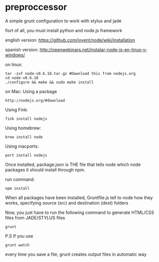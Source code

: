preproccessor
=============

A simple grunt configuration to work with stylus and jade

fisrt of all, you must install python and node.js framework

english version: https://github.com/joyent/node/wiki/installation

spanish version: http://openwebinars.net/instalar-node-js-en-linux-y-windows/

on linux:
```
tar -zxf node-v0.6.18.tar.gz #Download this from nodejs.org
cd node-v0.6.18
./configure && make && sudo make install
```

on Mac:
Using a package
```
http://nodejs.org/#download
```
Using Fink:
```
fink install nodejs
```
Using homebrew:
```
brew install node
```
Using macports:
```
port install nodejs  
```

Once installed, package.json is THE file that tells node which node packages it should install through npm.

run command:
```
npm install
```

When all packages have been installed, Gruntfile.js tell to node how they works, specifying source (src) and destination (dest) folders

Now, you just have to run the following command to generate HTML/CSS files from JADE/STYLUS files
```
grunt
```

P.S If you use
```
grunt watch
```
every time you save a file, grunt creates output files in automatic way

